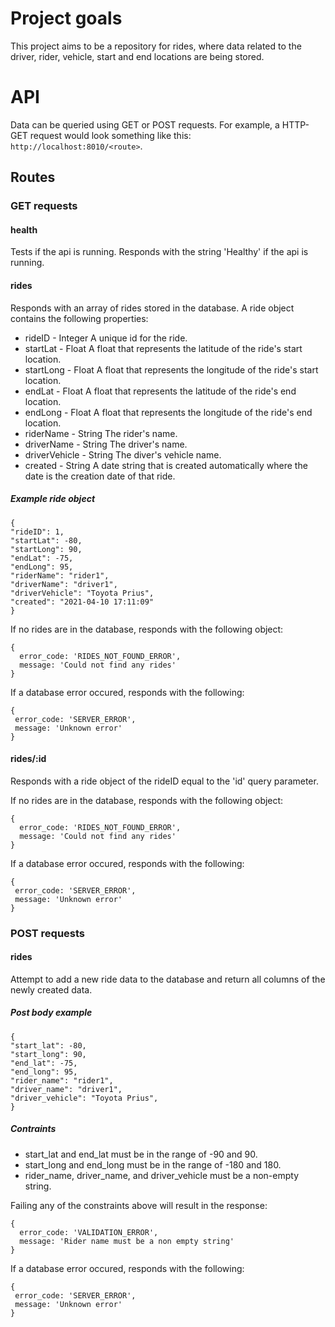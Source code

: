 # Project goals

This project aims to be a repository for rides, where data related to the driver, rider, vehicle, start and end locations are being stored.

# API

Data can be queried using GET or POST requests. For example, a HTTP-GET request would look something like this: `http://localhost:8010/<route>`.

## Routes

### GET requests

#### health

Tests if the api is running. Responds with the string 'Healthy' if the api is running.

#### rides

Responds with an array of rides stored in the database. A ride object contains the following properties:

- rideID - Integer
  A unique id for the ride.
- startLat - Float
  A float that represents the latitude of the ride's start location.
- startLong - Float
  A float that represents the longitude of the ride's start location.
- endLat - Float
  A float that represents the latitude of the ride's end location.
- endLong - Float
  A float that represents the longitude of the ride's end location.
- riderName - String
  The rider's name.
- driverName - String
  The driver's name.
- driverVehicle - String
  The diver's vehicle name.
- created - String
  A date string that is created automatically where the date is the creation date of that ride.

##### Example ride object

```
{
"rideID": 1,
"startLat": -80,
"startLong": 90,
"endLat": -75,
"endLong": 95,
"riderName": "rider1",
"driverName": "driver1",
"driverVehicle": "Toyota Prius",
"created": "2021-04-10 17:11:09"
}
```

If no rides are in the database, responds with the following object:

```
{
  error_code: 'RIDES_NOT_FOUND_ERROR',
  message: 'Could not find any rides'
}
```

If a database error occured, responds with the following:

```
{
 error_code: 'SERVER_ERROR',
 message: 'Unknown error'
}
```

#### rides/:id

Responds with a ride object of the rideID equal to the 'id' query parameter.

If no rides are in the database, responds with the following object:

```
{
  error_code: 'RIDES_NOT_FOUND_ERROR',
  message: 'Could not find any rides'
}
```

If a database error occured, responds with the following:

```
{
 error_code: 'SERVER_ERROR',
 message: 'Unknown error'
}
```

### POST requests

#### rides

Attempt to add a new ride data to the database and return all columns of the newly created data.

##### Post body example

```
{
"start_lat": -80,
"start_long": 90,
"end_lat": -75,
"end_long": 95,
"rider_name": "rider1",
"driver_name": "driver1",
"driver_vehicle": "Toyota Prius",
}
```

##### Contraints

- start_lat and end_lat must be in the range of -90 and 90.
- start_long and end_long must be in the range of -180 and 180.
- rider_name, driver_name, and driver_vehicle must be a non-empty string.

Failing any of the constraints above will result in the response:

```
{
  error_code: 'VALIDATION_ERROR',
  message: 'Rider name must be a non empty string'
}
```

If a database error occured, responds with the following:

```
{
 error_code: 'SERVER_ERROR',
 message: 'Unknown error'
}
```
